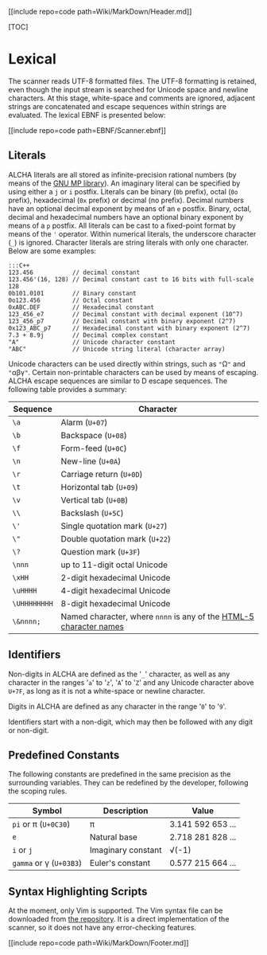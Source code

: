 [[include repo=code path=Wiki/MarkDown/Header.md]]

[TOC]

# Lexical

The scanner reads UTF-8 formatted files.  The UTF-8 formatting is retained, even though the input stream is searched for Unicode space and newline characters.  At this stage, white-space and comments are ignored, adjacent strings are concatenated and escape sequences within strings are evaluated.  The lexical EBNF is presented below:

[[include repo=code path=EBNF/Scanner.ebnf]]

## Literals
ALCHA literals are all stored as infinite-precision rational numbers (by means of the [GNU MP library](https://gmplib.org/)). An imaginary literal can be specified by using either a `j` or `i` postfix.  Literals can be binary (`0b` prefix), octal (`0o` prefix), hexadecimal (`0x` prefix) or decimal (no prefix).  Decimal numbers have an optional decimal exponent by means of an `e` postfix.  Binary, octal, decimal and hexadecimal numbers have an optional binary exponent by means of a `p` postfix.  All literals can be cast to a fixed-point format by means of the `'` operator.  Within numerical literals, the underscore character (`_`) is ignored.  Character literals are string literals with only one character.  Below are some examples:

    :::C++
    123.456           // decimal constant
    123.456'(16, 128) // Decimal constant cast to 16 bits with full-scale 128
    0b101.0101        // Binary constant
    0o123.456         // Octal constant
    0xABC.DEF         // Hexadecimal constant
    123_456_e7        // Decimal constant with decimal exponent (10^7)
    123_456_p7        // Decimal constant with binary exponent (2^7)
    0x123_ABC_p7      // Hexadecimal constant with binary exponent (2^7)
    7.3 + 8.9j        // Decimal complex constant
    "A"               // Unicode character constant
    "ABC"             // Unicode string literal (character array)

Unicode characters can be used directly within strings, such as `"`&ohm;`"` and `"`&alpha;&beta;&gamma;`"`.  Certain non-printable characters can be used by means of escaping.  ALCHA escape sequences are similar to D escape sequences.  The following table provides a summary:

Sequence     | Character
--------     | ---------
`\a`         | Alarm (`U+07`)
`\b`         | Backspace (`U+08`)
`\f`         | Form-feed (`U+0C`)
`\n`         | New-line (`U+0A`)
`\r`         | Carriage return (`U+0D`)
`\t`         | Horizontal tab (`U+09`)
`\v`         | Vertical tab (`U+0B`)
`\\`         | Backslash (`U+5C`)
`\'`         | Single quotation mark (`U+27`)
`\"`         | Double quotation mark (`U+22`)
`\?`         | Question mark (`U+3F`)
`\nnn`       | up to 11-digit octal Unicode
`\xHH`       | 2-digit hexadecimal Unicode
`\uHHHH`     | 4-digit hexadecimal Unicode
`\UHHHHHHHH` | 8-digit hexadecimal Unicode
`\&nnnn;`    | Named character, where `nnnn` is any of the [HTML-5 character names](https://w3.org/TR/html5/syntax.html#named-character-references)

## Identifiers
Non-digits in ALCHA are defined as the '`_`' character, as well as any character in the ranges '`a`' to '`z`', '`A`' to '`Z`' and any Unicode character above `U+7F`, as long as it is not a white-space or newline character.

Digits in ALCHA are defined as any character in the range '`0`' to '`9`'.

Identifiers start with a non-digit, which may then be followed with any digit or non-digit.

## Predefined Constants

The following constants are predefined in the same precision as the surrounding variables.  They can be redefined by the developer, following the scoping rules.

Symbol                        | Description            | Value
------                        | -----------            | -----
`pi` or &pi; (`U+0C30`)       | &pi;                   | 3.141 592 653 ...
`e`                           | Natural base           | 2.718 281 828 ...
`i` or `j`                    | Imaginary constant     | &radic;(-1)
`gamma` or &gamma; (`U+03B3`) | Euler's constant       | 0.577 215 664 ...

## Syntax Highlighting Scripts
At the moment, only Vim is supported.  The Vim syntax file can be downloaded from [the repository](https://sourceforge.net/p/alcha/code/ci/master/tree/Wiki/Vim/alcha.vim?format=raw).  It is a direct implementation of the scanner, so it does not have any error-checking features.

[[include repo=code path=Wiki/MarkDown/Footer.md]]

